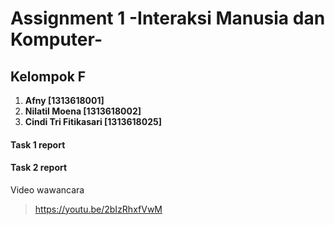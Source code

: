 # Assignment 1 -Interaksi Manusia dan Komputer-
## Kelompok F
1. **Afny [1313618001]**
2. **Nilatil Moena [1313618002]**
3. **Cindi Tri Fitikasari [1313618025]**
#### Task 1 report

#### Task 2 report
Video wawancara
> https://youtu.be/2bIzRhxfVwM
